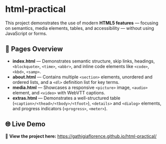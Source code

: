 # html-practical

This project demonstrates the use of modern **HTML5 features** — focusing on semantics, media elements, tables, and accessibility — without using JavaScript or forms.

## 📄 Pages Overview
- **index.html** — Demonstrates semantic structure, skip links, headings, `<blockquote>`, `<time>`, `<abbr>`, and inline code elements like `<code>`, `<kbd>`, `<samp>`.
- **about.html** — Contains multiple `<section>` elements, unordered and ordered lists, and a `<dl>` definition list for key terms.
- **media.html** — Showcases a responsive `<picture>` image, `<audio>` element, and `<video>` with WebVTT captions.
- **extras.html** — Demonstrates a well-structured table (`<caption>/<thead>/<tbody>/<tfoot>`), `<details>` and `<dialog>` elements, and progress indicators (`<progress>`, `<meter>`).

## 🌐 Live Demo
🔗 **View the project here:** https://gathigiaflorence.github.io/html-practical/
